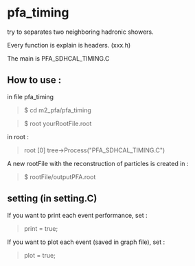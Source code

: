 # pfa_timing

try to separates two neighboring hadronic showers. 

Every function is explain is headers. (xxx.h)

The main is PFA_SDHCAL_TIMING.C

## How to use : 

in file pfa_timing
	
> $ cd m2_pfa/pfa_timing

> $ root yourRootFile.root

in root : 

> root [0] tree->Process("PFA_SDHCAL_TIMING.C")


A new rootFile with the reconstruction of particles is created in : 

> $ rootFile/outputPFA.root

## setting (in setting.C)

If you want to print each event performance, set : 

> print = true;

If you want to plot  each event (saved in graph file), set : 

> plot = true;
